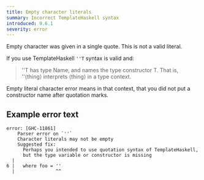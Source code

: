 ```yaml
---
title: Empty character literals
summary: Incorrect TemplateHaskell syntax
introduced: 9.6.1
severity: error
---
```


Empty character was given in a single quote. This is not a valid literal.

If you use TemplateHaskell `''T` syntax is valid and:
> ''T has type Name, and names the type constructor T. That is, ''⟨thing⟩ interprets ⟨thing⟩ in a type context.

Empty literal character error means in that context, that you did not put a constructor name after quotation marks.

## Example error text

```
error: [GHC-11861]
    Parser error on `''`
    Character literals may not be empty
    Suggested fix:
      Perhaps you intended to use quotation syntax of TemplateHaskell,
      but the type variable or constructor is missing
  |
6 |   where foo = ''
  |               ^^
  ```

